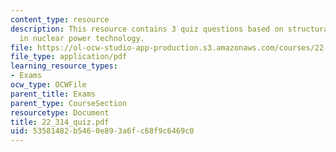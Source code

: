 ```yaml
---
content_type: resource
description: This resource contains 3 quiz questions based on structural mechanics
  in nuclear power technology.
file: https://ol-ocw-studio-app-production.s3.amazonaws.com/courses/22-314j-structural-mechanics-in-nuclear-power-technology-fall-2006/53581482b5460e893a6fc68f9c6469c0_22_314_quiz.pdf
file_type: application/pdf
learning_resource_types:
- Exams
ocw_type: OCWFile
parent_title: Exams
parent_type: CourseSection
resourcetype: Document
title: 22_314_quiz.pdf
uid: 53581482-b546-0e89-3a6f-c68f9c6469c0
---
```

